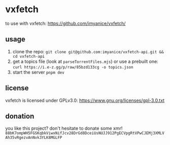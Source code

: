 # vxfetch
to use with vxfetch: https://github.com/imyanice/vxfetch/

## usage
1. clone the repo: `git clone git@github.com:imyanice/vxfetch-api.git && cd vxfetch-api`
2. get a topics file (look at `parseTorrentFiles.mjs`) or use a prebuilt one: `curl https://i.e-z.gg/p/raw/85bzd133cg -o topics.json`
3. start the server `pnpm dev`

## license
vxfetch is licensed under GPLv3.0: https://www.gnu.org/licenses/gpl-3.0.txt

## donation
you like this project? don't hesitate to donate some xmr!
`88bK7ompWH5FGSKqbkViwxNifJcv28DrGd8DceiUsNUJJ912PgECVpgRtVPwCJEMj3XMLVAh35vRgezvAnNvk3YLK8MGLFP`
